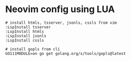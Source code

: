 # Neovim config using LUA


```
# install htmls, tsserver, jsonls, cssls from vim
:LspInstall tsserver
:LspInstall htmls
:LspInstall jsonls
:LspInstall cssls
```

```
# install gopls from cli
GO111MODULE=on go get golang.org/x/tools/gopls@latest
```
